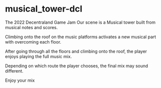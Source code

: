 # musical_tower-dcl
The 2022 Decentraland Game Jam
Our scene is a  Musical tower built from musical notes and scores.

Climbing onto the roof on the music platforms activates a new musical part with overcoming each floor.

After going through all the floors and climbing onto the roof, the player enjoys playing the full music mix.

Depending on which route the player chooses, the final mix may sound different.

Enjoy your mix
